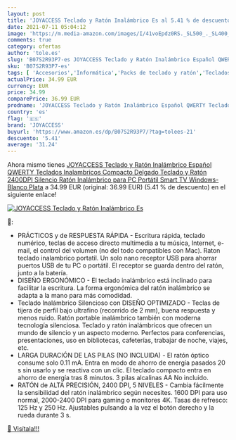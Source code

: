 ```yaml
---
layout: post
title: 'JOYACCESS Teclado y Ratón Inalámbrico Es al 5.41 % de descuento'
date: 2021-07-11 05:04:12
image: 'https://m.media-amazon.com/images/I/41voEpdz0RS._SL500_._SL400_.jpg'
comments: true
category: ofertas
author: 'tole.es'
slug: 'B07S2R93P7-es JOYACCESS Teclado y Ratón Inalámbrico Español QWERTY...'
sku: 'B07S2R93P7-es'
tags: [ 'Accesorios','Informática','Packs de teclado y ratón','Teclados, ratones y periféricos de entrada','joyaccess','smart','tv', ]
actualPrice: 34.99 EUR
currency: EUR
price: 34.99
comparePrice: 36.99 EUR
prodname: 'JOYACCESS Teclado y Ratón Inalámbrico Español QWERTY Teclados Inalambricos Compacto Delgado Teclado y Ratón 2400DPI Silencio Ratón Inalámbrico para PC Portátil Smart TV Windows-Blanco Plata'
country: 'es'
flag: '🇪🇸'
brand: 'JOYACCESS'
buyurl: 'https://www.amazon.es/dp/B07S2R93P7/?tag=tolees-21'
descuento: '5.41'
average: '31.24'
---
```


Ahora mismo tienes [JOYACCESS Teclado y Ratón Inalámbrico Español QWERTY Teclados Inalambricos Compacto Delgado Teclado y Ratón 2400DPI Silencio Ratón Inalámbrico para PC Portátil Smart TV Windows-Blanco Plata](https://www.amazon.es/dp/B07S2R93P7/?tag=tolees-21) a 34.99 EUR (original: 36.99 EUR) (5.41 %  de descuento) en el siguiente enlace!

[![JOYACCESS Teclado y Ratón Inalámbrico Es](https://m.media-amazon.com/images/I/41voEpdz0RS._SL500_._SL400_.jpg)](https://www.amazon.es/dp/B07S2R93P7/?tag=tolees-21)

🔎:

- PRÁCTICOS y de RESPUESTA RÁPIDA - Escritura rápida, teclado numérico, teclas de acceso directo multimedia a tu música, Internet, e-mail, el control del volumen (no del todo compatibles con Mac). Raton teclado inalambrico portatil. Un solo nano receptor USB para ahorrar puertos USB de tu PC o portátil. El receptor se guarda dentro del ratón, junto a la batería.
- DISEÑO ERGONÓMICO - El teclado inalámbrico está inclinado para facilitar la escritura. La forma ergonómica del ratón inalámbrico se adapta a la mano para más comodidad.
- Teclado Inalámbrico Silencioso con DISEÑO OPTIMIZADO - Teclas de tijera de perfil bajo ultrafino (recorrido de 2 mm), buena respuesta y menos ruido. Ratón portable inalámbrico también con moderna tecnología silenciosa. Teclado y ratón inalámbricos que ofrecen un mundo de silencio y un aspecto moderno. Perfectos para conferencias, presentaciones, uso en bibliotecas, cafeterías, trabajar de noche, viajes, etc.
- LARGA DURACIÓN DE LAS PILAS (NO INCLUIDA) - El ratón óptico consume solo 0.11 mA. Entra en modo de ahorro de energía pasados 20 s sin usarlo y se reactiva con un clic. El teclado compacto entra en ahorro de energía tras 8 minutos. 3 pilas alcalinas AA No incluido.
- RATÓN de ALTA PRECISIÓN, 2400 DPI, 5 NIVELES - Cambia fácilmente la sensibilidad del ratón inalámbrico según necesites. 1600 DPI para uso normal, 2000-2400 DPI para gaming o monitores 4K. Tasas de refresco: 125 Hz y 250 Hz. Ajustables pulsando a la vez el botón derecho y la rueda durante 3 s.

[🛒 Visítala!!!](https://www.amazon.es/dp/B07S2R93P7/?tag=tolees-21)
